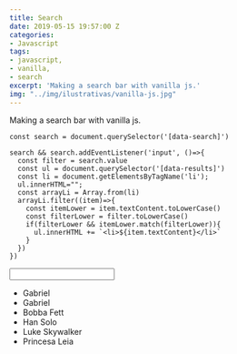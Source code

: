 ```yaml
---
title: Search
date: 2019-05-15 19:57:00 Z
categories:
- Javascript
tags:
- javascript,
- vanilla,
- search
excerpt: 'Making a search bar with vanilla js.'
img: "../img/ilustrativas/vanilla-js.jpg"
---
```


Making a search bar with vanilla js.

```javacript
const search = document.querySelector('[data-search]')

search && search.addEventListener('input', ()=>{
  const filter = search.value
  const ul = document.querySelector('[data-results]')
  const li = document.getElementsByTagName('li');
  ul.innerHTML="";
  const arrayLi = Array.from(li)
  arrayLi.filter((item)=>{
    const itemLower = item.textContent.toLowerCase()     
    const filterLower = filter.toLowerCase()
    if(filterLower && itemLower.match(filterLower)){
      ul.innerHTML += `<li>${item.textContent}</li>`
    }
  }) 
})
```
<input type="search" id="search" data-search name="search here..." />
<ul data-results>
</ul>

<ul>
    <li>Gabriel</li>
    <li>Gabriel</li>
    <li>Bobba Fett</li>
    <li>Han Solo</li>
    <li>Luke Skywalker</li>
    <li>Princesa Leia</li>
</ul>